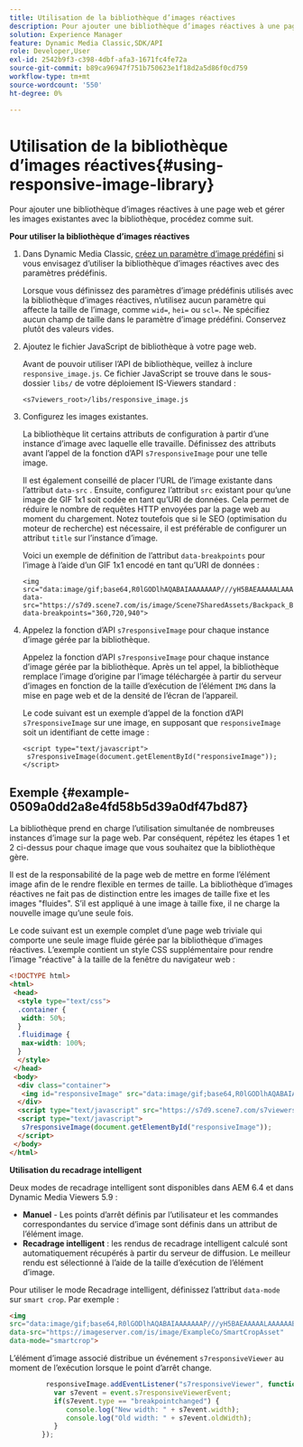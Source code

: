 ```yaml
---
title: Utilisation de la bibliothèque d’images réactives
description: Pour ajouter une bibliothèque d’images réactives à une page web et gérer les images existantes avec la bibliothèque, procédez comme suit.
solution: Experience Manager
feature: Dynamic Media Classic,SDK/API
role: Developer,User
exl-id: 2542b9f3-c398-4dbf-afa3-1671fc4fe72a
source-git-commit: b89ca96947f751b750623e1f18d2a5d86f0cd759
workflow-type: tm+mt
source-wordcount: '550'
ht-degree: 0%

---
```


# Utilisation de la bibliothèque d’images réactives{#using-responsive-image-library}

Pour ajouter une bibliothèque d’images réactives à une page web et gérer les images existantes avec la bibliothèque, procédez comme suit.

**Pour utiliser la bibliothèque d’images réactives**

1. Dans Dynamic Media Classic, [créez un paramètre d’image prédéfini](https://experienceleague.adobe.com/docs/dynamic-media-classic/using/image-sizing/setting-image-presets.html#image-sizing) si vous envisagez d’utiliser la bibliothèque d’images réactives avec des paramètres prédéfinis.

   Lorsque vous définissez des paramètres d’image prédéfinis utilisés avec la bibliothèque d’images réactives, n’utilisez aucun paramètre qui affecte la taille de l’image, comme `wid=`, `hei=` ou `scl=`. Ne spécifiez aucun champ de taille dans le paramètre d’image prédéfini. Conservez plutôt des valeurs vides.
1. Ajoutez le fichier JavaScript de bibliothèque à votre page web.

   Avant de pouvoir utiliser l’API de bibliothèque, veillez à inclure `responsive_image.js`. Ce fichier JavaScript se trouve dans le sous-dossier `libs/` de votre déploiement IS-Viewers standard :

   `<s7viewers_root>/libs/responsive_image.js`
1. Configurez les images existantes.

   La bibliothèque lit certains attributs de configuration à partir d’une instance d’image avec laquelle elle travaille. Définissez des attributs avant l’appel de la fonction d’API `s7responsiveImage` pour une telle image.

   Il est également conseillé de placer l’URL de l’image existante dans l’attribut `data-src` . Ensuite, configurez l’attribut `src` existant pour qu’une image de GIF 1x1 soit codée en tant qu’URI de données. Cela permet de réduire le nombre de requêtes HTTP envoyées par la page web au moment du chargement. Notez toutefois que si le SEO (optimisation du moteur de recherche) est nécessaire, il est préférable de configurer un attribut `title` sur l’instance d’image.

   Voici un exemple de définition de l’attribut `data-breakpoints` pour l’image à l’aide d’un GIF 1x1 encodé en tant qu’URI de données :

   ```
   <img src="data:image/gif;base64,R0lGODlhAQABAIAAAAAAAP///yH5BAEAAAAALAAAAAABAAEAAAIBRAA7" data-src="https://s7d9.scene7.com/is/image/Scene7SharedAssets/Backpack_B" data-breakpoints="360,720,940">
   ```

1. Appelez la fonction d’API `s7responsiveImage` pour chaque instance d’image gérée par la bibliothèque.

   Appelez la fonction d’API `s7responsiveImage` pour chaque instance d’image gérée par la bibliothèque. Après un tel appel, la bibliothèque remplace l’image d’origine par l’image téléchargée à partir du serveur d’images en fonction de la taille d’exécution de l’élément `IMG` dans la mise en page web et de la densité de l’écran de l’appareil.

   Le code suivant est un exemple d’appel de la fonction d’API `s7responsiveImage` sur une image, en supposant que `responsiveImage` soit un identifiant de cette image :

   ```
   <script type="text/javascript"> 
    s7responsiveImage(document.getElementById("responsiveImage")); 
   </script>
   ```

## Exemple {#example-0509a0dd2a8e4fd58b5d39a0df47bd87}

La bibliothèque prend en charge l’utilisation simultanée de nombreuses instances d’image sur la page web. Par conséquent, répétez les étapes 1 et 2 ci-dessus pour chaque image que vous souhaitez que la bibliothèque gère.

Il est de la responsabilité de la page web de mettre en forme l’élément image afin de le rendre flexible en termes de taille. La bibliothèque d’images réactives ne fait pas de distinction entre les images de taille fixe et les images &quot;fluides&quot;. S’il est appliqué à une image à taille fixe, il ne charge la nouvelle image qu’une seule fois.

Le code suivant est un exemple complet d’une page web triviale qui comporte une seule image fluide gérée par la bibliothèque d’images réactives. L’exemple contient un style CSS supplémentaire pour rendre l’image &quot;réactive&quot; à la taille de la fenêtre du navigateur web :

```html {.line-numbers}
<!DOCTYPE html> 
<html> 
 <head> 
  <style type="text/css"> 
  .container { 
   width: 50%; 
  } 
  .fluidimage { 
   max-width: 100%; 
  } 
  </style> 
 </head> 
 <body> 
  <div class="container"> 
   <img id="responsiveImage" src="data:image/gif;base64,R0lGODlhAQABAIAAAAAAAP///yH5BAEAAAAALAAAAAABAAEAAAIBRAA7" data-src="https://s7d9.scene7.com/is/image/Scene7SharedAssets/Backpack_B" data-breakpoints="200,400,600,800" class="fluidimage"> 
  </div> 
  <script type="text/javascript" src="https://s7d9.scene7.com/s7viewers/libs/responsive_image.js"></script> 
  <script type="text/javascript"> 
   s7responsiveImage(document.getElementById("responsiveImage")); 
  </script> 
 </body> 
</html>
```

**Utilisation du recadrage intelligent**

Deux modes de recadrage intelligent sont disponibles dans AEM 6.4 et dans Dynamic Media Viewers 5.9 :

* **Manuel** - Les points d’arrêt définis par l’utilisateur et les commandes correspondantes du service d’image sont définis dans un attribut de l’élément image.
* **Recadrage intelligent** : les rendus de recadrage intelligent calculé sont automatiquement récupérés à partir du serveur de diffusion. Le meilleur rendu est sélectionné à l’aide de la taille d’exécution de l’élément d’image.

Pour utiliser le mode Recadrage intelligent, définissez l’attribut `data-mode` sur `smart crop`. Par exemple :

```html {.line-numbers}
<img 
src="data:image/gif;base64,R0lGODlhAQABAIAAAAAAAP///yH5BAEAAAAALAAAAAABAAEAAAIBRAA7" 
data-src="https://imageserver.com/is/image/ExampleCo/SmartCropAsset" 
data-mode="smartcrop">
```

L’élément d’image associé distribue un événement `s7responsiveViewer` au moment de l’exécution lorsque le point d’arrêt change.

```javascript {.line-numbers}
         responsiveImage.addEventListener("s7responsiveViewer", function (event) { 
           var s7event = event.s7responsiveViewerEvent; 
           if(s7event.type == "breakpointchanged") { 
              console.log("New width: " + s7event.width); 
              console.log("Old width: " + s7event.oldWidth); 
           } 
        });
```
